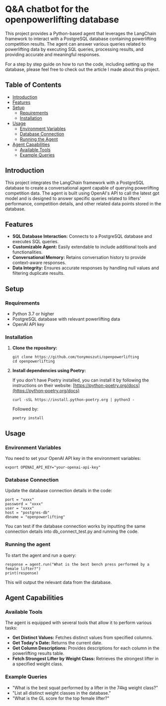 
# Q&A chatbot for the openpowerlifting database

This project provides a Python-based agent that leverages the LangChain framework to interact with a PostgreSQL database containing powerlifting competition results. The agent can answer various queries related to powerlifting data by executing SQL queries, processing results, and providing accurate and meaningful responses.

For a step by step guide on how to run the code, including setting up the database, please feel free to check out the article I made about this project.

## Table of Contents

- [Introduction](#introduction)
- [Features](#features)
- [Setup](#setup)
  - [Requirements](#requirements)
  - [Installation](#installation)
- [Usage](#usage)
  - [Environment Variables](#environment-variables)
  - [Database Connection](#database-connection)
  - [Running the Agent](#running-the-agent)
- [Agent Capabilities](#agent-capabilities)
  - [Available Tools](#available-tools)
  - [Example Queries](#example-queries)


## Introduction

This project integrates the LangChain framework with a PostgreSQL database to create a conversational agent capable of querying powerlifting competition data. The agent is built using OpenAI's API to call the latest gpt model and is designed to answer specific queries related to lifters' performance, competition details, and other related data points stored in the database.

## Features

- **SQL Database Interaction:** Connects to a PostgreSQL database and executes SQL queries.
- **Customizable Agent:** Easily extendable to include additional tools and functionalities.
- **Conversational Memory:** Retains conversation history to provide context-aware responses.
- **Data Integrity:** Ensures accurate responses by handling null values and filtering duplicate results.

## Setup

### Requirements

- Python 3.7 or higher
- PostgreSQL database with relevant powerlifting data
- OpenAI API key

### Installation

1. **Clone the repository:**

    ```
    git clone https://github.com/tonymoszuti/openpowerlifting
    cd openpowerlifting
    ```
    
2. **Install dependencies using Poetry:**

   If you don’t have Poetry installed, you can install it by following the instructions on their website: [https://python-poetry.org/docs](https://python-poetry.org/docs)

    ```
    curl -sSL https://install.python-poetry.org | python3 -
    ```

   Followed by:

    ```
    poetry install
    ```

## Usage

### Environment Variables

You need to set your OpenAI API key in the environment variables:

```
export OPENAI_API_KEY="your-openai-api-key"
```

### Database Connection

Update the database connection details in the code:

```
port = "xxxx"
password = "xxxx"
user = "xxxx"
host = "postgres-db"
dbname = "openpowerlifting"
```
    
You can test if the database connection works by inputting the same connection details into db_connect_test.py and running the code.

### Running the agent

To start the agent and run a query:

```
response = agent.run("What is the best bench press performed by a female lifter?")
print(response)
```

This will output the relevant data from the database.


## Agent Capabilities

### Available Tools

The agent is equipped with several tools that allow it to perform various tasks:

- **Get Distinct Values:** Fetches distinct values from specified columns.
- **Get Today's Date:** Returns the current date.
- **Get Column Descriptions:** Provides descriptions for each column in the powerlifting results table.
- **Fetch Strongest Lifter by Weight Class:** Retrieves the strongest lifter in a specified weight class.

### Example Queries

- "What is the best squat performed by a lifter in the 74kg weight class?"
- "List all distinct weight classes in the database."
- "What is the GL score for the top female lifter?"




